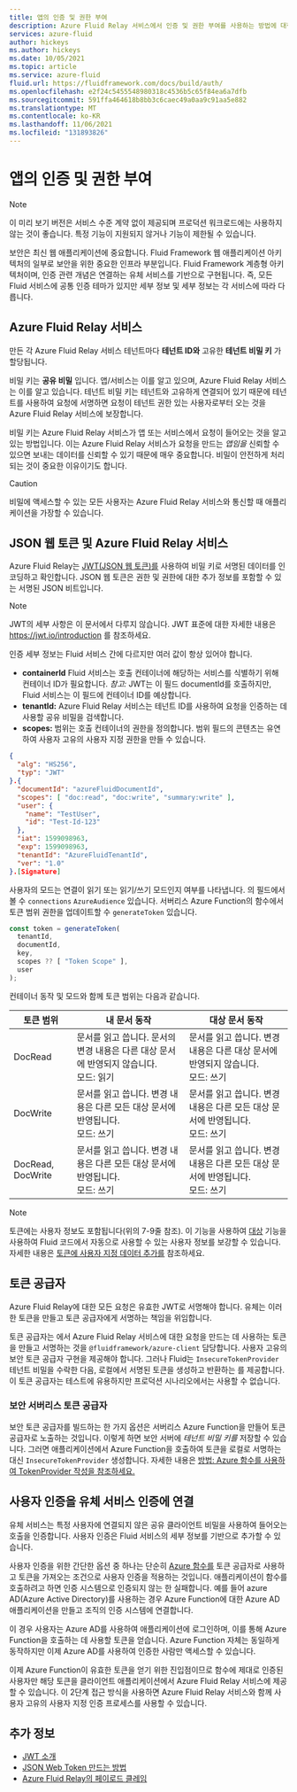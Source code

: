 ```yaml
---
title: 앱의 인증 및 권한 부여
description: Azure Fluid Relay 서비스에서 인증 및 권한 부여를 사용하는 방법에 대한 개요입니다.
services: azure-fluid
author: hickeys
ms.author: hickeys
ms.date: 10/05/2021
ms.topic: article
ms.service: azure-fluid
fluid.url: https://fluidframework.com/docs/build/auth/
ms.openlocfilehash: e2f24c5455548980318c4536b5c65f84ea6a7dfb
ms.sourcegitcommit: 591ffa464618b8bb3c6caec49a0aa9c91aa5e882
ms.translationtype: MT
ms.contentlocale: ko-KR
ms.lasthandoff: 11/06/2021
ms.locfileid: "131893826"
---
```

# <a name="authentication-and-authorization-in-your-app"></a>앱의 인증 및 권한 부여

> [!NOTE]
> 이 미리 보기 버전은 서비스 수준 계약 없이 제공되며 프로덕션 워크로드에는 사용하지 않는 것이 좋습니다. 특정 기능이 지원되지 않거나 기능이 제한될 수 있습니다.

보안은 최신 웹 애플리케이션에 중요합니다. Fluid Framework 웹 애플리케이션 아키텍처의 일부로 보안을 위한 중요한 인프라 부분입니다. Fluid Framework 계층형 아키텍처이며, 인증 관련 개념은 연결하는 유체 서비스를 기반으로 구현됩니다. 즉, 모든 Fluid 서비스에 공통 인증 테마가 있지만 세부 정보 및 세부 정보는 각 서비스에 따라 다릅니다.

## <a name="azure-fluid-relay-service"></a>Azure Fluid Relay 서비스

만든 각 Azure Fluid Relay 서비스 테넌트마다 **테넌트 ID와** 고유한 **테넌트 비밀 키** 가 할당됩니다.

비밀 키는 **공유 비밀** 입니다. 앱/서비스는 이를 알고 있으며, Azure Fluid Relay 서비스는 이를 알고 있습니다. 테넌트 비밀 키는 테넌트와 고유하게 연결되어 있기 때문에 테넌트를 사용하여 요청에 서명하면 요청이 테넌트 권한 있는 사용자로부터 오는 것을 Azure Fluid Relay 서비스에 보장합니다.

비밀 키는 Azure Fluid Relay 서비스가 앱 또는 서비스에서 요청이 들어오는 것을 알고 있는 방법입니다. 이는 Azure Fluid Relay 서비스가 요청을 만드는 *앱임을* 신뢰할 수 있으면 보내는 데이터를 신뢰할 수 있기 때문에 매우 중요합니다. 비밀이 안전하게 처리되는 것이 중요한 이유이기도 합니다.

> [!CAUTION]
> 비밀에 액세스할 수 있는 모든 사용자는 Azure Fluid Relay 서비스와 통신할 때 애플리케이션을 가장할 수 있습니다.

## <a name="json-web-tokens-and-azure-fluid-relay-service"></a>JSON 웹 토큰 및 Azure Fluid Relay 서비스

Azure Fluid Relay는 [JWT(JSON 웹 토큰)를](https://jwt.io/) 사용하여 비밀 키로 서명된 데이터를 인코딩하고 확인합니다. JSON 웹 토큰은 권한 및 권한에 대한 추가 정보를 포함할 수 있는 서명된 JSON 비트입니다.

> [!NOTE]
> JWT의 세부 사항은 이 문서에서 다루지 않습니다. JWT 표준에 대한 자세한 내용은 <https://jwt.io/introduction> 를 참조하세요.

인증 세부 정보는 Fluid 서비스 간에 다르지만 여러 값이 항상 있어야 합니다.

- **containerId**  Fluid 서비스는 호출 컨테이너에 해당하는 서비스를 식별하기 위해 컨테이너 ID가 필요합니다. *참고:* JWT는 이 필드 documentId를 호출하지만, Fluid 서비스는 이 필드에 컨테이너 ID를 예상합니다.
- **tenantId:** Azure Fluid Relay 서비스는 테넌트 ID를 사용하여 요청을 인증하는 데 사용할 공유 비밀을 검색합니다. 
- **scopes:** 범위는 호출 컨테이너의 권한을 정의합니다. 범위 필드의 콘텐츠는 유연하여 사용자 고유의 사용자 지정 권한을 만들 수 있습니다.

```json {linenos=inline,hl_lines=["5-6",13]}
{
  "alg": "HS256",
  "typ": "JWT"
}.{
  "documentId": "azureFluidDocumentId",
  "scopes": [ "doc:read", "doc:write", "summary:write" ],
  "user": {
    "name": "TestUser",
    "id": "Test-Id-123"
  },
  "iat": 1599098963,
  "exp": 1599098963,
  "tenantId": "AzureFluidTenantId",
  "ver": "1.0"
}.[Signature]
```

사용자의 모드는 연결이 읽기 또는 읽기/쓰기 모드인지 여부를 나타냅니다. 의 필드에서 볼 수 `connections` `AzureAudience` 있습니다. 서버리스 Azure Function의 함수에서 토큰 범위 권한을 업데이트할 수 `generateToken` 있습니다.

```ts
const token = generateToken(
  tenantId,
  documentId,
  key,
  scopes ?? [ "Token Scope" ],
  user
);
```

컨테이너 동작 및 모드와 함께 토큰 범위는 다음과 같습니다.

| 토큰 범위 | 내 문서 동작 | 대상 문서 동작 | 
|-------------|----------------------|----------------------------|
| DocRead     | 문서를 읽고 씁니다. 문서의 변경 내용은 다른 대상 문서에 반영되지 않습니다. <br /> 모드: 읽기 | 문서를 읽고 씁니다. 변경 내용은 다른 대상 문서에 반영되지 않습니다. <br /> 모드: 쓰기 | 
| DocWrite    | 문서를 읽고 씁니다. 변경 내용은 다른 모든 대상 문서에 반영됩니다. <br />모드: 쓰기 | 문서를 읽고 씁니다. 변경 내용은 다른 모든 대상 문서에 반영됩니다. <br />모드: 쓰기 |
| DocRead, DocWrite | 문서를 읽고 씁니다. 변경 내용은 다른 모든 대상 문서에 반영됩니다. <br />모드: 쓰기 | 문서를 읽고 씁니다. 변경 내용은 다른 모든 대상 문서에 반영됩니다. <br />모드: 쓰기 |

> [!NOTE]
> 토큰에는 사용자 정보도 포함됩니다(위의 7-9줄 참조). 이 기능을 사용하여 [대상](../how-tos/connect-fluid-azure-service.md#getting-audience-details) 기능을 사용하여 Fluid 코드에서 자동으로 사용할 수 있는 사용자 정보를 보강할 수 있습니다. 자세한 내용은 [토큰에 사용자 지정 데이터 추가를](../how-tos/connect-fluid-azure-service.md#adding-custom-data-to-tokens) 참조하세요.

## <a name="the-token-provider"></a>토큰 공급자

Azure Fluid Relay에 대한 모든 요청은 유효한 JWT로 서명해야 합니다. 유체는 이러한 토큰을 만들고 토큰 공급자에게 서명하는 책임을 위임합니다.

토큰 공급자는 에서 Azure Fluid Relay 서비스에 대한 요청을 만드는 데 사용하는 토큰을 만들고 서명하는 것을 `@fluidframework/azure-client` 담당합니다. 사용자 고유의 보안 토큰 공급자 구현을 제공해야 합니다. 그러나 Fluid는 `InsecureTokenProvider` 테넌트 비밀을 수락한 다음, 로컬에서 서명된 토큰을 생성하고 반환하는 를 제공합니다. 이 토큰 공급자는 테스트에 유용하지만 프로덕션 시나리오에서는 사용할 수 없습니다.

### <a name="a-secure-serverless-token-provider"></a>보안 서버리스 토큰 공급자

보안 토큰 공급자를 빌드하는 한 가지 옵션은 서버리스 Azure Function을 만들어 토큰 공급자로 노출하는 것입니다. 이렇게 하면 보안 서버에 *테넌트 비밀 키를* 저장할 수 있습니다. 그러면 애플리케이션에서 Azure Function을 호출하여 토큰을 로컬로 서명하는 대신 `InsecureTokenProvider` 생성합니다. 자세한 내용은 [방법: Azure 함수를 사용하여 TokenProvider 작성을 참조하세요.](../how-tos/azure-function-token-provider.md)

## <a name="connecting-user-auth-to-fluid-service-auth"></a>사용자 인증을 유체 서비스 인증에 연결

유체 서비스는 특정 사용자에 연결되지 않은 공유 클라이언트 비밀을 사용하여 들어오는 호출을 인증합니다. 사용자 인증은 Fluid 서비스의 세부 정보를 기반으로 추가할 수 있습니다. 

사용자 인증을 위한 간단한 옵션 중 하나는 단순히 [Azure 함수를](../../azure-functions/index.yml) 토큰 공급자로 사용하고 토큰을 가져오는 조건으로 사용자 인증을 적용하는 것입니다. 애플리케이션이 함수를 호출하려고 하면 인증 시스템으로 인증되지 않는 한 실패합니다. 예를 들어 azure AD(Azure Active Directory)를 사용하는 경우 Azure Function에 대한 Azure AD 애플리케이션을 만들고 조직의 인증 시스템에 연결합니다.

이 경우 사용자는 Azure AD를 사용하여 애플리케이션에 로그인하며, 이를 통해 Azure Function을 호출하는 데 사용할 토큰을 얻습니다. Azure Function 자체는 동일하게 동작하지만 이제 Azure AD를 사용하여 인증한 사람만 액세스할 수 있습니다.

이제 Azure Function이 유효한 토큰을 얻기 위한 진입점이므로 함수에 제대로 인증된 사용자만 해당 토큰을 클라이언트 애플리케이션에서 Azure Fluid Relay 서비스에 제공할 수 있습니다. 이 2단계 접근 방식을 사용하면 Azure Fluid Relay 서비스와 함께 사용자 고유의 사용자 지정 인증 프로세스를 사용할 수 있습니다.

## <a name="see-also"></a>추가 정보

- [JWT 소개](https://jwt.io/introduction)
- [JSON Web Token 만드는 방법](../how-tos/fluid-json-web-token.md)
- [Azure Fluid Relay의 페이로드 클레임](../how-tos/fluid-json-web-token.md#payload-claims)
